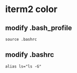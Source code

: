 # iterm2 color

## modify .bash_profile

    source .bashrc 

## modify .bashrc

    alias ls="ls -G"

